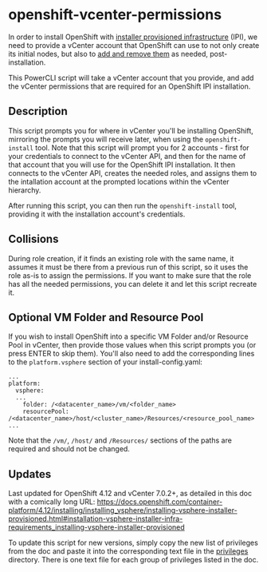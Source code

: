 # openshift-vcenter-permissions
In order to install OpenShift with [installer provisioned infrastructure](https://docs.openshift.com/container-platform/4.12/installing/installing-preparing.html#installing-preparing-existing-components) (IPI), we need to provide a vCenter account that OpenShift can use to not only create its initial nodes, but also to [add and remove them](https://docs.openshift.com/container-platform/4.12/installing/installing_bare_metal_ipi/ipi-install-expanding-the-cluster.html) as needed, post-installation.

This PowerCLI script will take a vCenter account that you provide, and add the vCenter permissions that are required for an OpenShift IPI installation.

## Description
This script prompts you for where in vCenter you'll be installing OpenShift, mirroring the prompts you will receive later, when using the `openshift-install` tool. Note that this script will prompt you for 2 accounts - first for your credentials to connect to the vCenter API, and then for the name of that account that you will use for the OpenShift IPI installation. It then connects to the vCenter API, creates the needed roles, and assigns them to the intallation account at the prompted locations within the vCenter hierarchy.

After running this script, you can then run the `openshift-install` tool, providing it with the installation account's credentials.

## Collisions
During role creation, if it finds an existing role with the same name, it assumes it must be there from a previous run of this script, so it uses the role as-is to assign the permissions. If you want to make sure that the role has all the needed permissions, you can delete it and let this script recreate it.

## Optional VM Folder and Resource Pool
If you wish to install OpenShift into a specific VM Folder and/or Resource Pool in vCenter, then provide those values when this script prompts you (or press ENTER to skip them). You'll also need to add the corresponding lines to the `platform.vsphere` section of your install-config.yaml:
```
...
platform:
  vsphere:
  ...
    folder: /<datacenter_name>/vm/<folder_name>
    resourcePool: /<datacenter_name>/host/<cluster_name>/Resources/<resource_pool_name>
...
```
Note that the `/vm/`, `/host/` and `/Resources/` sections of the paths are required and should not be changed.

## Updates
Last updated for OpenShift 4.12 and vCenter 7.0.2+, as detailed in this doc with a comically long URL:
https://docs.openshift.com/container-platform/4.12/installing/installing_vsphere/installing-vsphere-installer-provisioned.html#installation-vsphere-installer-infra-requirements_installing-vsphere-installer-provisioned

To update this script for new versions, simply copy the new list of privileges from the doc and paste it into the corresponding text file in the [privileges](/privileges) directory. There is one text file for each group of privileges listed in the doc.

